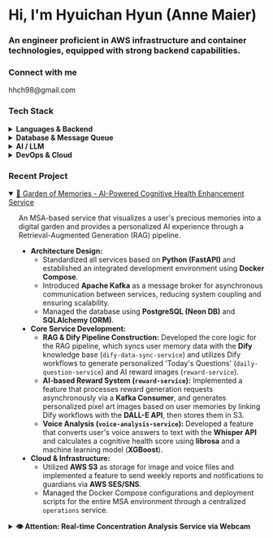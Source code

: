 <h1 align="left">Hi, I'm Hyuichan Hyun (Anne Maier)</h1>
<h3 align="left">An engineer proficient in AWS infrastructure and container technologies, equipped with strong backend capabilities.</h3>

<h3 align="left">Connect with me</h3>
<p align="left">
hhch98@gmail.com
</a>
</p>

<h3 align="left">Tech Stack</h3>

<details>
<summary><b>Languages & Backend</b></summary>
<div markdown="1" style="padding-left: 20px;">
<ul>
<li><b>Python:</b> Standardized backend services in an MSA environment using FastAPI and built data analysis and AI model serving pipelines.</li>
<li><b>Node.js:</b> Developed services requiring real-time communication using the Express framework and Socket.IO.</li>
<li><b>Rust:</b> Have experience developing a real-time data analysis WebSocket server that required high concurrency processing, based on the Tokio runtime.</li>
</ul>
</div>
</details>

<details>
<summary><b>Database & Message Queue</b></summary>
<div markdown="1" style="padding-left: 20px;">
<ul>
<li><b>PostgreSQL & MySQL:</b> Designed and operated RDBMS using SQLAlchemy (ORM). (Includes experience with Neon DB)</li>
<li><b>Apache Kafka:</b> Implemented asynchronous communication between services in an MSA environment to reduce system coupling and build data pipelines.</li>
</ul>
</div>
</details>

<details>
<summary><b>AI / LLM</b></summary>
<div markdown="1" style="padding-left: 20px;">
<ul>
<li><b>OpenAI API:</b> Implemented core AI features of services by utilizing various models such as GPT (for generating questions/descriptions), DALL-E (for generating "emoticons"), and Whisper (STT).</li>
<li><b>Dify:</b> Built a Retrieval-Augmented Generation (RAG) pipeline using the LLM Ops platform, Dify, to provide a highly personalized AI experience through knowledge bases and workflows.</li>
</ul>
</div>
</details>

<details>
<summary><b>DevOps & Cloud</b></summary>
<div markdown="1" style="padding-left: 20px;">
<ul>
<li><b>Containerization:</b> Containerized all services using Docker and built an integrated local development environment with Docker Compose.</li>
<li><b>Orchestration:</b> Have experience deploying and operating containerized applications using Kubernetes (k8s).</li>
<li><b>Cloud:</b> Designed and operated infrastructure utilizing various AWS services such as EC2, S3, ALB, RDS, ElastiCache, SES, and SNS.</li>
<li><b>CI/CD:</b> Built automated testing, building, and deployment pipelines using GitHub Actions, AWS CodeBuild, and CodePipeline.</li>
</ul>
</div>
</details>

<h3 align="left">Recent Project</h3>

<!-- Current Project: Garden of Memories -->

<details open>
<summary><a href="https://www.google.com/search?q=https://github.com/orgs/kibwa-fullstack-web-team1/repositories">🌳 Garden of Memories - AI-Powered Cognitive Health Enhancement Service</a></summary>
<div markdown="1" style="padding-left: 20px;">
<p>An MSA-based service that visualizes a user's precious memories into a digital garden and provides a personalized AI experience through a Retrieval-Augmented Generation (RAG) pipeline.</p>
<ul>
<li>
<strong>Architecture Design:</strong>
<ul>
<li>Standardized all services based on <strong>Python (FastAPI)</strong> and established an integrated development environment using <strong>Docker Compose</strong>.</li>
<li>Introduced <strong>Apache Kafka</strong> as a message broker for asynchronous communication between services, reducing system coupling and ensuring scalability.</li>
<li>Managed the database using <strong>PostgreSQL (Neon DB)</strong> and <strong>SQLAlchemy (ORM)</strong>.</li>
</ul>
</li>
<li>
<strong>Core Service Development:</strong>
<ul>
<li><strong>RAG & Dify Pipeline Construction:</strong> Developed the core logic for the RAG pipeline, which syncs user memory data with the <strong>Dify</strong> knowledge base (<code>dify-data-sync-service</code>) and utilizes Dify workflows to generate personalized 'Today's Questions' (<code>daily-question-service</code>) and AI reward images (<code>reward-service</code>).</li>
<li><strong>AI-based Reward System (<code>reward-service</code>):</strong> Implemented a feature that processes reward generation requests asynchronously via a <strong>Kafka Consumer</strong>, and generates personalized pixel art images based on user memories by linking Dify workflows with the <strong>DALL-E API</strong>, then stores them in S3.</li>
<li><strong>Voice Analysis (<code>voice-analysis-service</code>):</strong> Developed a feature that converts user's voice answers to text with the <strong>Whisper API</strong> and calculates a cognitive health score using <strong>librosa</strong> and a machine learning model (<strong>XGBoost</strong>).</li>
</ul>
</li>
<li>
<strong>Cloud & Infrastructure:</strong>
<ul>
<li>Utilized <strong>AWS S3</strong> as storage for image and voice files and implemented a feature to send weekly reports and notifications to guardians via <strong>AWS SES/SNS</strong>.</li>
<li>Managed the Docker Compose configurations and deployment scripts for the entire MSA environment through a centralized <code>operations</code> service.</li>
</ul>
</li>
</ul>
</div>
</details>

<!-- Previous Project: Attention -->

<details>
<summary><b>👁️ Attention: Real-time Concentration Analysis Service via Webcam</b></summary>
<div markdown="1" style="padding-left: 20px;">
<p>A project that measured user concentration in real-time and provided analysis reports and AI coaching feedback. The entire codebase was managed in a <a href="https://github.com/AnneMaier/attention-ops">single monorepo</a>.</p>
<ul>
<li><strong>Polyglot Backend:</strong> Built an MSA by combining languages and frameworks suited for each purpose, such as <strong>Rust</strong> (for real-time data processing), <strong>Python/FastAPI</strong> (for the report API), and <strong>Node.js/Express</strong> (for client services).</li>
<li><strong>AI & Data Handling:</strong> Provided personalized coaching feedback by fine-tuning the <strong>EXAONE</strong> model and directly created and managed datasets for training with Python scripts.</li>
<li><strong>DevOps & Cloud:</strong> Deployed services using <strong>Docker/Kubernetes</strong>, automated CI/CD with <strong>GitHub Actions</strong>, and built the entire infrastructure utilizing <strong>AWS</strong> (EC2, S3, ALB, etc.).</li>
</ul>
</div>
</details>
